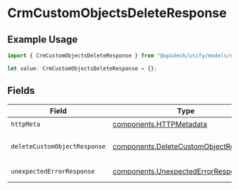 # CrmCustomObjectsDeleteResponse

## Example Usage

```typescript
import { CrmCustomObjectsDeleteResponse } from "@apideck/unify/models/operations";

let value: CrmCustomObjectsDeleteResponse = {};
```

## Fields

| Field                                                                                          | Type                                                                                           | Required                                                                                       | Description                                                                                    |
| ---------------------------------------------------------------------------------------------- | ---------------------------------------------------------------------------------------------- | ---------------------------------------------------------------------------------------------- | ---------------------------------------------------------------------------------------------- |
| `httpMeta`                                                                                     | [components.HTTPMetadata](../../models/components/httpmetadata.md)                             | :heavy_check_mark:                                                                             | N/A                                                                                            |
| `deleteCustomObjectResponse`                                                                   | [components.DeleteCustomObjectResponse](../../models/components/deletecustomobjectresponse.md) | :heavy_minus_sign:                                                                             | Custom object deleted                                                                          |
| `unexpectedErrorResponse`                                                                      | [components.UnexpectedErrorResponse](../../models/components/unexpectederrorresponse.md)       | :heavy_minus_sign:                                                                             | Unexpected error                                                                               |